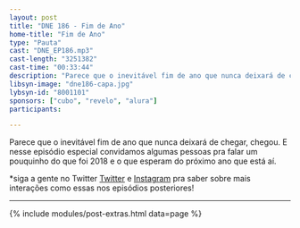 ```yaml
---
layout: post
title: "DNE 186 - Fim de Ano"
home-title: "Fim de Ano"
type: "Pauta"
cast: "DNE_EP186.mp3"
cast-length: "3251382"
cast-time: "00:33:44"
description: "Parece que o inevitável fim de ano que nunca deixará de chegar, chegou. E nesse episódio especial convidamos algumas pessoas pra falar um pouquinho do que foi 2018 e o que esperam do próximo ano que está aí."
libsyn-image: "dne186-capa.jpg"
lybsyn-id: "8001101"
sponsors: ["cubo", "revelo", "alura"]
participants:

---
```

Parece que o inevitável fim de ano que nunca deixará de chegar, chegou. E nesse episódio especial convidamos algumas pessoas pra falar um pouquinho do que foi 2018 e o que esperam do próximo ano que está aí.

*siga a gente no Twitter [Twitter](https://twitter.com/devnaestrada) e [Instagram](https://instagram.com/devnaestrada) pra saber sobre mais interações como essas nos episódios posteriores!

---

{% include modules/post-extras.html data=page %}
